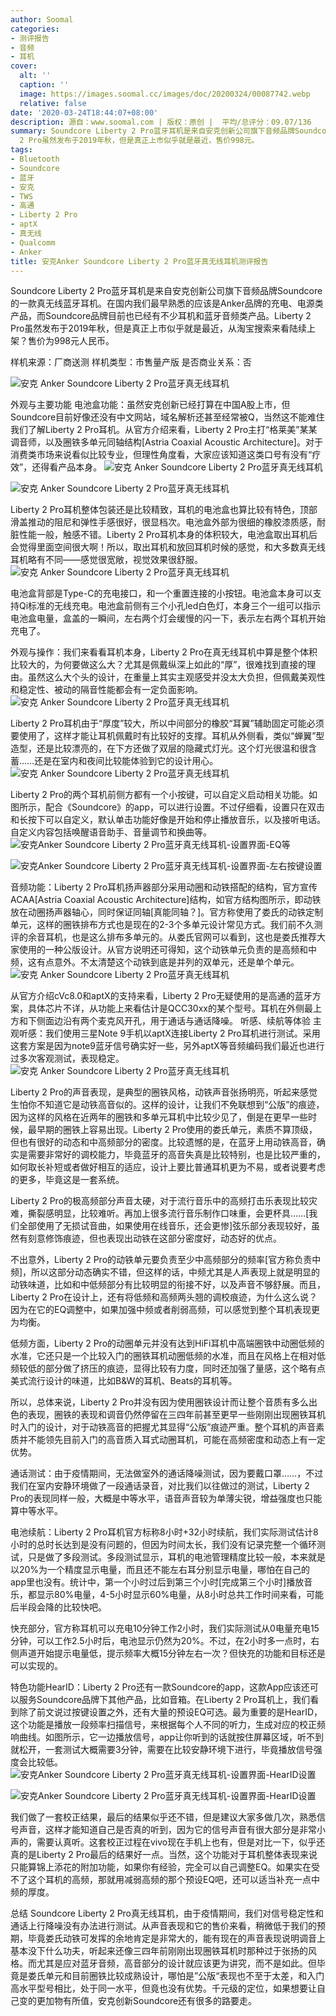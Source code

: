 ```yaml
---
author: Soomal
categories:
- 测评报告
- 音频
- 耳机
cover:
  alt: ''
  caption: ''
  image: https://images.soomal.cc/images/doc/20200324/00087742.webp
  relative: false
date: '2020-03-24T18:44:07+08:00'
description: 源自：www.soomal.com | 版权：原创 |  平均/总评分：09.07/136
summary: Soundcore Liberty 2 Pro蓝牙耳机是来自安克创新公司旗下音频品牌Soundcore的一款真无线蓝牙耳机。在国内我们最早熟悉的应该是Anker品牌的充电、电源类产品，而Soundcore品牌目前也已经有不少耳机和蓝牙音频类产品。Liberty
  2 Pro虽然发布于2019年秋，但是真正上市似乎就是最近，售价998元。
tags:
- Bluetooth
- Soundcore
- 蓝牙
- 安克
- TWS
- 高通
- Liberty 2 Pro
- aptX
- 真无线
- Qualcomm
- Anker
title: 安克Anker Soundcore Liberty 2 Pro蓝牙真无线耳机测评报告
---
```


Soundcore Liberty 2 Pro蓝牙耳机是来自安克创新公司旗下音频品牌Soundcore的一款真无线蓝牙耳机。在国内我们最早熟悉的应该是Anker品牌的充电、电源类产品，而Soundcore品牌目前也已经有不少耳机和蓝牙音频类产品。Liberty 2 Pro虽然发布于2019年秋，但是真正上市似乎就是最近，从淘宝搜索来看陆续上架？售价为998元人民币。

样机来源：厂商送测
样机类型：市售量产版
是否商业关系：否

![安克 Anker Soundcore Liberty 2 Pro蓝牙真无线耳机](https://images.soomal.cc/images/doc/20200313/00087497.webp)




外观与主要功能
电池盒功能：虽然安克创新已经打算在中国A股上市，但Soundcore目前好像还没有中文网站，域名解析还甚至经常被Q，当然这不能难住我们了解Liberty 2 Pro耳机。从官方介绍来看，Liberty 2 Pro主打“格莱美”某某调音师，以及圈铁多单元同轴结构[Astria Coaxial Acoustic Architecture]。对于消费类市场来说看似比较专业，但理性角度看，大家应该知道这类口号有没有“疗效”，还得看产品本身。
![安克 Anker Soundcore Liberty 2 Pro蓝牙真无线耳机](https://images.soomal.cc/images/doc/20200313/00087498_01.webp)




![安克 Anker Soundcore Liberty 2 Pro蓝牙真无线耳机](https://images.soomal.cc/images/doc/20200313/00087499_01.webp)




Liberty 2 Pro耳机整体包装还是比较精致，耳机的电池盒也算比较有特色，顶部滑盖推动的阻尼和弹性手感很好，很显档次。电池盒外部为很细的橡胶漆质感，耐脏性能一般，触感不错。Liberty 2 Pro耳机本身的体积较大，电池盒取出耳机后会觉得里面空间很大啊！所以，取出耳机和放回耳机时候的感觉，和大多数真无线耳机略有不同――感觉很宽敞，视觉效果很舒服。
![安克 Anker Soundcore Liberty 2 Pro蓝牙真无线耳机](https://images.soomal.cc/images/doc/20200313/00087501.webp)




电池盒背部是Type-C的充电接口，和一个重置连接的小按钮。电池盒本身可以支持Qi标准的无线充电。电池盒前侧有三个小孔led白色灯，本身三个一组可以指示电池盒电量，盒盖的一瞬间，左右两个灯会缓慢的闪一下，表示左右两个耳机开始充电了。

外观与操作：我们来看看耳机本身，Liberty 2 Pro在真无线耳机中算是整个体积比较大的，为何要做这么大？尤其是佩戴纵深上如此的“厚”，很难找到直接的理由。虽然这么大个头的设计，在重量上其实主观感受并没太大负担，但佩戴美观性和稳定性、被动的隔音性能都会有一定负面影响。
![安克 Anker Soundcore Liberty 2 Pro蓝牙真无线耳机](https://images.soomal.cc/images/doc/20200313/00087503.webp)




Liberty 2 Pro耳机由于“厚度”较大，所以中间部分的橡胶“耳翼”辅助固定可能必须要使用了，这样才能让耳机佩戴时有比较好的支撑。耳机从外侧看，类似“蝉翼”型造型，还是比较漂亮的，在下方还做了双层的隐藏式灯光。这个灯光很温和很含蓄……还是在室内和夜间比较能体验到它的设计用心。
![安克 Anker Soundcore Liberty 2 Pro蓝牙真无线耳机](https://images.soomal.cc/images/doc/20200313/00087505.webp)




Liberty 2 Pro的两个耳机前侧方都有一个小按键，可以自定义启动相关功能。如图所示，配合《Soundcore》的app，可以进行设置。不过仔细看，设置只在双击和长按下可以自定义，默认单击功能好像是开始和停止播放音乐，以及接听电话。自定义内容包括唤醒语音助手、音量调节和换曲等。
![安克Anker Soundcore Liberty 2 Pro蓝牙真无线耳机-设置界面-EQ等](https://images.soomal.cc/images/doc/20200323/00087737_01.webp)




![安克Anker Soundcore Liberty 2 Pro蓝牙真无线耳机-设置界面-左右按键设置](https://images.soomal.cc/images/doc/20200323/00087738_01.webp)




音频功能：Liberty 2 Pro耳机扬声器部分采用动圈和动铁搭配的结构，官方宣传ACAA[Astria Coaxial Acoustic Architecture]结构，如官方结构图所示，即动铁放在动圈扬声器轴心，同时保证同轴[真能同轴？]。官方称使用了娄氏的动铁定制单元，这样的圈铁排布方式也是现在的2-3个多单元设计常见方式。我们前不久测评的余音耳机，也是这么排布多单元的。从娄氏官网可以看到，这也是娄氏推荐大家使用的一种公版设计。从官方说明还可得知，这个动铁单元负责的是高频和中频，这有点意外。不太清楚这个动铁到底是并列的双单元，还是单个单元。
![安克 Anker Soundcore Liberty 2 Pro蓝牙真无线耳机](https://images.soomal.cc/images/doc/20200313/00087511.webp)




从官方介绍cVc8.0和aptX的支持来看，Liberty 2 Pro无疑使用的是高通的蓝牙方案，具体芯片不详，从功能上来看估计是QCC30xx的某个型号。耳机在外侧最上方和下侧面边沿有两个麦克风开孔，用于通话与通话降噪。
听感、续航等体验
主观听感：我们使用三星Note 9手机以aptX连接Liberty 2 Pro耳机进行测试。采用这套方案是因为note9蓝牙信号确实好一些，另外aptX等音频编码我们最近也进行过多次客观测试，表现稳定。
![安克 Anker Soundcore Liberty 2 Pro蓝牙真无线耳机](https://images.soomal.cc/images/doc/20200313/00087509.webp)




Liberty 2 Pro的声音表现，是典型的圈铁风格，动铁声音张扬明亮，听起来感觉生怕你不知道它是动铁高音似的。这样的设计，让我们不免联想到“公版”的痕迹，因为这样的风格在近两年的圈铁和多单元耳机中比较少见了，倒是在更早一些时候，最早期的圈铁上容易出现。Liberty 2 Pro使用的娄氏单元，素质不算顶级，但也有很好的动态和中高频部分的密度。比较遗憾的是，在蓝牙上用动铁高音，确实是需要非常好的调校能力，毕竟蓝牙的高音失真是比较特别，也是比较严重的，如何取长补短或者做好相互的适应，设计上要比普通耳机更为不易，或者说要考虑的更多，毕竟这是一套系统。

Liberty 2 Pro的极高频部分声音太硬，对于流行音乐中的高频打击乐表现比较灾难，撕裂感明显，比较难听。再加上很多流行音乐制作口味重，会更杯具……[我们全部使用了无损试音曲，如果使用在线音乐，还会更惨]弦乐部分表现较好，虽然有刻意修饰痕迹，但也表现出动铁在这部分密度好，动态好的优点。

不出意外，Liberty 2 Pro的动铁单元要负责至少中高频部分的频率[官方称负责中频]，所以这部分动态确实不错，但这样的话，中频尤其是人声表现上就是明显的动铁味道，比如和中低频部分有比较明显的衔接不好，以及声音不够舒展。而且，Liberty 2 Pro在设计上，还有将低频和高频两头翘的调校痕迹，为什么这么说？因为在它的EQ调整中，如果加强中频或者削弱高频，可以感觉到整个耳机表现更为均衡。

低频方面，Liberty 2 Pro的动圈单元并没有达到HiFi耳机中高端圈铁中动圈低频的水准，它还只是一个比较入门的圈铁耳机动圈低频的水准，而且在风格上在相对低频较低的部分做了挤压的痕迹，显得比较有力度，同时还加强了量感，这个略有点美式流行设计的味道，比如B&W的耳机、Beats的耳机等。

所以，总体来说，Liberty 2 Pro并没有因为使用圈铁设计而让整个音质有多么出色的表现，圈铁的表现和调音仍然停留在三四年前甚至更早一些刚刚出现圈铁耳机时入门的设计，对于动铁高音的把握尤其显得“公版”痕迹严重。整个耳机的声音素质并不能领先目前入门的高音质入耳式动圈耳机，可能在高频密度和动态上有一定优势。

通话测试：由于疫情期间，无法做室外的通话降噪测试，因为要戴口罩……，不过我们在室内安静环境做了一段通话录音，对比我们以往做过的测试，Liberty 2 Pro的表现同样一般，大概是中等水平，语音声音较为单薄尖锐，增益强度也只能算中等水平。

电池续航：Liberty 2 Pro耳机官方标称8小时+32小时续航，我们实际测试估计8小时的总时长达到是没有问题的，但因为时间太长，我们没有记录完整一个循环测试，只是做了多段测试。多段测试显示，耳机的电池管理精度比较一般，本来就是以20%为一个精度显示电量，而且还不能左右耳分别显示电量，哪怕在自己的app里也没有。统计中，第一个小时过后到第三个小时[完成第三个小时]播放音乐，都显示80%电量，4-5小时显示60%电量，从8小时总共工作时间来看，可能后半段会降的比较快吧。

快充部分，官方称耳机可以充电10分钟工作2小时，我们实际测试从0电量充电15分钟，可以工作2.5小时后，电池显示仍然为20%。不过，在2小时多一点时，右侧声道开始提示电量低，提示频率大概15分钟左右一次？但快充的功能和目标还是可以实现的。

特色功能HearID：Liberty 2 Pro还有一款Soundcore的app，这款App应该还可以服务Soundcore品牌下其他产品，比如音箱。在Liberty 2 Pro耳机上，我们看到除了前文说过按键设置之外，还有大量的预设EQ可选。最为重要的是HearID，这个功能是播放一段频率扫描信号，来根据每个人不同的听力，生成对应的校正频响曲线。如图所示，它一边播放信号，app让你听到的话就按住屏幕区域，听不到就松开，一套测试大概需要3分钟，需要在比较安静环境下进行，毕竟播放信号强度会比较低。
![安克Anker Soundcore Liberty 2 Pro蓝牙真无线耳机-设置界面-HearID设置](https://images.soomal.cc/images/doc/20200323/00087739_01.webp)




![安克Anker Soundcore Liberty 2 Pro蓝牙真无线耳机-设置界面-HearID设置](https://images.soomal.cc/images/doc/20200323/00087740_01.webp)




我们做了一套校正结果，最后的结果似乎还不错，但是建议大家多做几次，熟悉信号声音，这样才能知道自己是否真的听到，因为它的信号声音有很大部分是非常小声的，需要认真听。这套校正过程在vivo现在手机上也有，但是对比一下，似乎还真的是Liberty 2 Pro最后的结果好一点。当然，这个功能对于耳机整体表现来说只能算锦上添花的附加功能，如果你有经验，完全可以自己调整EQ。如果实在受不了这个耳机的高频，那就用减弱高频的那个预设EQ吧，还可以适当补充一点中频的厚度。

总结
Soundcore Liberty 2 Pro真无线耳机，由于疫情期间，我们对信号稳定性和通话上行降噪没有办法进行测试。从声音表现和它的售价来看，稍微低于我们的预期，毕竟娄氏动铁可发挥的余地肯定是非常大的，能有现在的声音表现说明调音上基本没下什么功夫，听起来还像三四年前刚刚出现圈铁耳机时那种过于张扬的风格。而尤其是应对蓝牙音频，高音部分的设计就应该更为讲究，而不是如此。但毕竟是娄氏单元和目前圈铁比较成熟设计，哪怕是”公版“表现也不至于太差，和入门高水平型号相比，处于同一水平，但竟也没有优势。千元级的定位，如果想要让自己变的更加物有所值，安克创新Soundcore还有很多的路要走。